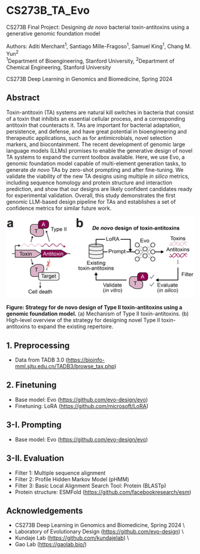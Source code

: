 # CS273B_TA_Evo
CS273B Final Project: Designing _de novo_ bacterial toxin-antitoxins using a generative genomic foundation model

Authors: Aditi Merchant<sup>1</sup>, Santiago Mille-Fragoso<sup>1</sup>, Samuel King<sup>1</sup>, Chang M. Yun<sup>2</sup> \
<sup>1</sup>Department of Bioengineering, Stanford University, <sup>2</sup>Department of Chemical Engineering, Stanford University

CS273B Deep Learning in Genomics and Biomedicine, Spring 2024

## Abstract
Toxin-antitoxin (TA) systems are natural kill switches in bacteria that consist of a toxin that inhibits an essential cellular process, and a corresponding antitoxin that counteracts it. TAs are important for bacterial adaptation, persistence, and defense, and have great potential in bioengineering and therapeutic applications, such as for antimicrobials, novel selection markers, and biocontainment. The recent development of genomic large language models (LLMs) promises to enable the generative design of novel TA systems to expand the current toolbox available. Here, we use Evo, a genomic foundation model capable of multi-element generation tasks, to generate _de novo_ TAs by zero-shot prompting and after fine-tuning. We validate the viability of the new TA designs using multiple _in silico_ metrics, including sequence homology and protein structure and interaction prediction, and show that our designs are likely confident candidates ready for experimental validation. Overall, this study demonstrates the first genomic LLM-based design pipeline for TAs and establishes a set of confidence metrics for similar future work.

![Figure: Strategy for de novo design of Type II toxin-antitoxins using a genomic foundation model](/docs/figure_1.png)

**Figure: Strategy for de novo design of Type II toxin-antitoxins using a genomic foundation model.** (a) Mechanism of Type II toxin-antitoxins. (b) High-level overview of the strategy for designing novel Type II toxin-antitoxins to expand the existing repertoire.

## 1. Preprocessing
* Data from TADB 3.0 (https://bioinfo-mml.sjtu.edu.cn/TADB3/browse_tax.php)

## 2. Finetuning
* Base model: Evo (https://github.com/evo-design/evo)
* Finetuning: LoRA (https://github.com/microsoft/LoRA)

## 3-I. Prompting
* Base model: Evo (https://github.com/evo-design/evo)

## 3-II. Evaluation
* Filter 1: Multiple sequence alignment
* Filter 2: Profile Hidden Markov Model (pHMM)
* Filter 3: Basic Local Alignment Search Tool: Protein (BLASTp)
* Protein structure: ESMFold (https://github.com/facebookresearch/esm)

## Acknowledgements
* CS273B Deep Learning in Genomics and Biomedicine, Spring 2024 \
* Laboratory of Evolutionary Design (https://github.com/evo-design) \
* Kundaje Lab (https://github.com/kundajelab) \
* Gao Lab (https://gaolab.bio/)

